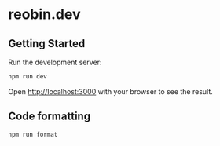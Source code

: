 # reobin.dev

## Getting Started

Run the development server:

```bash
npm run dev
```

Open [http://localhost:3000](http://localhost:3000) with your browser to see the result.

## Code formatting

```bash
npm run format
```
